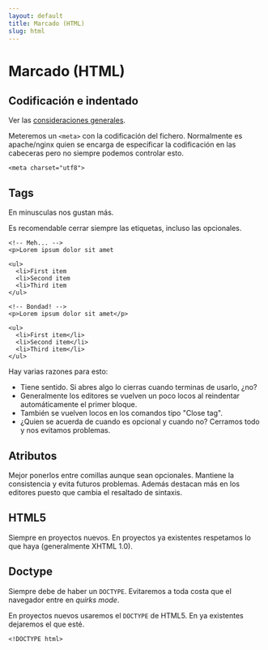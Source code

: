 ```yaml
---
layout: default
title: Marcado (HTML)
slug: html
---
```


# Marcado (HTML)

## Codificación e indentado

Ver las [consideraciones generales](/guides/general.html).

Meteremos un `<meta>` con la codificación del fichero. Normalmente es apache/nginx quien se encarga
de especificar la codificación en las cabeceras pero no siempre podemos controlar esto.

    <meta charset="utf8">

## Tags

En minusculas nos gustan más.

Es recomendable cerrar siempre las etiquetas, incluso las opcionales.

    <!-- Meh... -->
    <p>Lorem ipsum dolor sit amet

    <ul>
      <li>First item
      <li>Second item
      <li>Third item
    </ul>

    <!-- Bondad! -->
    <p>Lorem ipsum dolor sit amet</p>

    <ul>
      <li>First item</li>
      <li>Second item</li>
      <li>Third item</li>
    </ul>

Hay varias razones para esto:

- Tiene sentido. Si abres algo lo cierras cuando terminas de usarlo, ¿no?
- Generalmente los editores se vuelven un poco locos al reindentar automáticamente el primer bloque.
- También se vuelven locos en los comandos tipo "Close tag".
- ¿Quien se acuerda de cuando es opcional y cuando no? Cerramos todo y nos evitamos problemas.

## Atributos

Mejor ponerlos entre comillas aunque sean opcionales. Mantiene la consistencia y evita futuros
problemas. Además destacan más en los editores puesto que cambia el resaltado de sintaxis.


## HTML5

Siempre en proyectos nuevos. En proyectos ya existentes respetamos lo que haya (generalmente XHTML
1.0).

## Doctype

Siempre debe de haber un `DOCTYPE`. Evitaremos a toda costa que el navegador entre en _quirks mode_.

En proyectos nuevos usaremos el `DOCTYPE` de HTML5. En ya existentes dejaremos el que esté.

    <!DOCTYPE html>
